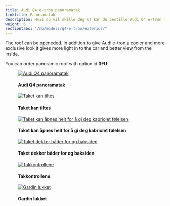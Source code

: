 ```yaml
---
title: Audi Q4 e-tron panoramatak
linktitle: Panoramatak
description: Hvis du vil skille deg ut kan du bestille Audi Q4 e-tron med panoramatak.
weight: 6
sectiontabs: "/nb/models/q4-e-tron/exterior/"
---
```

<!-- markdownlint-disable MD033 -->
The roof can be openeded. In addition to give Audi e-tron a cooler and more exclusive look it gives more light in to the car and better view from the inside.

You can order panoramic roof with option id **3FU**

<figure>
    <a href="https://media.electrichasgoneaudi.net/multimedia/models/q4-e-tron/exterior/panoramicroof/panoramaroof.jpg">
        <img src="https://media.electrichasgoneaudi.net/multimedia/models/q4-e-tron/exterior/panoramicroof/panoramaroofs.jpg"
        class="img-fluid" alt="Audi Q4 panoramatak" title="Audi Q4 panoramatak">
    </a>
    <figcaption><h4>Audi Q4 panoramatak</h4></figcaption>
</figure>

<figure>
    <a href="https://media.electrichasgoneaudi.net/multimedia/models/q4-e-tron/exterior/panoramicroof/openroof.jpg">
        <img src="https://media.electrichasgoneaudi.net/multimedia/models/q4-e-tron/exterior/panoramicroof/openroofs.jpg"
        class="img-fluid" alt="Taket kan tiltes" title="Taket kan tiltes">
    </a>
    <figcaption><h4>Taket kan tiltes</h4></figcaption>
</figure>

<figure>
    <a href="https://media.electrichasgoneaudi.net/multimedia/models/q4-e-tron/exterior/panoramicroof/openroof_2.jpg">
        <img src="https://media.electrichasgoneaudi.net/multimedia/models/q4-e-tron/exterior/panoramicroof/openroof_2s.jpg"
        class="img-fluid" alt="Taket kan åpnes helt for å gi deg kabriolet følelsen" title="Taket kan åpnes helt for å gi deg kabriolet følelsen">
    </a>
    <figcaption><h4>Taket kan åpnes helt for å gi deg kabriolet følelsen</h4></figcaption>
</figure>

<figure>
    <a href="https://media.electrichasgoneaudi.net/multimedia/models/q4-e-tron/exterior/panoramicroof/inside.jpg">
        <img src="https://media.electrichasgoneaudi.net/multimedia/models/q4-e-tron/exterior/panoramicroof/insides.jpg"
        class="img-fluid" alt="Taket dekker båder for og baksiden" title="Taket dekker båder for og baksiden">
    </a>
    <figcaption><h4>Taket dekker båder for og baksiden</h4></figcaption>
</figure>

<figure>
    <a href="https://media.electrichasgoneaudi.net/multimedia/models/q4-e-tron/exterior/panoramicroof/control.jpg">
        <img src="https://media.electrichasgoneaudi.net/multimedia/models/q4-e-tron/exterior/panoramicroof/controls.jpg"
        class="img-fluid" alt="Takkontrollene" title="Takkontrollene">
    </a>
    <figcaption><h4>Takkontrollene</h4></figcaption>
</figure>

<figure>
    <a href="https://media.electrichasgoneaudi.net/multimedia/models/q4-e-tron/exterior/panoramicroof/insideclosed.jpg">
        <img src="https://media.electrichasgoneaudi.net/multimedia/models/q4-e-tron/exterior/panoramicroof/insidecloseds.jpg"
        class="img-fluid" alt="Gardin lukket" title="Gardin lukket">
    </a>
    <figcaption><h4>Gardin lukket</h4></figcaption>
</figure>